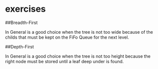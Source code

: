 # exercises

##Breadth-First

In General is a good choice when the tree is not too wide because of the childs that must be kept on the FiFo Queue for the next level.

##Depth-First

In General is a good choice when the tree is not too height because the right node must be stored until a leaf deep under is found.  

